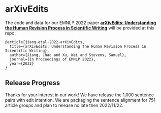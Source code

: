 # arXivEdits 

The code and data for our EMNLP 2022 paper [**arXivEdits: Understanding the Human Revision Process in Scientific Writing**](https://arxiv.org/abs/2210.15067) will be provided at this repo.
```
@article{jiang-etal-2022-arXivEdits,
  title={arXivEdits: Understanding the Human Revision Process in Scientific Writing},
  author={Jiang, Chao and Xu, Wei and Stevens, Samuel},
  journal={In Proceedings of EMNLP 2022},
  year={2022}
}
```
## Release Progress 
Thanks for your interest in our work! We have release the 1,000 sentence pairs with edit intention. We are packaging the sentence alignment for 751 article groups and plan to release no late then 2022/11/22.
